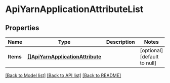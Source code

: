 # ApiYarnApplicationAttributeList

## Properties
Name | Type | Description | Notes
------------ | ------------- | ------------- | -------------
**Items** | [**[]ApiYarnApplicationAttribute**](ApiYarnApplicationAttribute.md) |  | [optional] [default to null]

[[Back to Model list]](../README.md#documentation-for-models) [[Back to API list]](../README.md#documentation-for-api-endpoints) [[Back to README]](../README.md)

